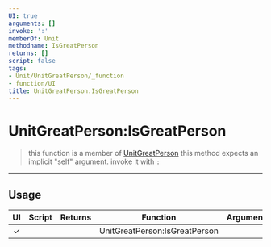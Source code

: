 ```yaml
---
UI: true
arguments: []
invoke: ':'
memberOf: Unit
methodname: IsGreatPerson
returns: []
script: false
tags:
- Unit/UnitGreatPerson/_function
- function/UI
title: UnitGreatPerson.IsGreatPerson
---
```

# UnitGreatPerson:IsGreatPerson
> this function is a member of [UnitGreatPerson](civ-6/lua/UnitGreatPerson.md)
> this method expects an implicit "self" argument. invoke it with `:`
-----
## Usage
|  UI | Script | Returns | Function | Arguments |
|:---:|:------:|-------:|:--------:|:---------|
|✓| ||UnitGreatPerson:IsGreatPerson||
